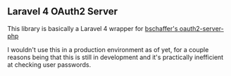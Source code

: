 ## Laravel 4 OAuth2 Server

This library is basically a Laravel 4 wrapper for [bschaffer's oauth2-server-php](https://github.com/bshaffer/oauth2-server-php)

I wouldn't use this in a production environment as of yet, for a couple reasons being that this is still in development and it's practically inefficient at checking user passwords.